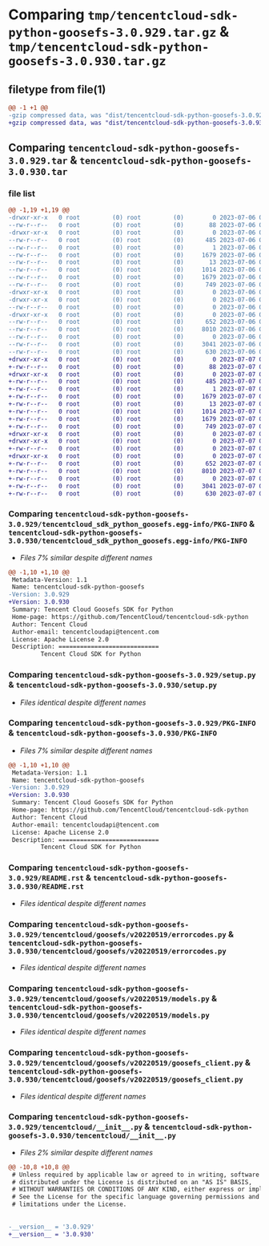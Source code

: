 # Comparing `tmp/tencentcloud-sdk-python-goosefs-3.0.929.tar.gz` & `tmp/tencentcloud-sdk-python-goosefs-3.0.930.tar.gz`

## filetype from file(1)

```diff
@@ -1 +1 @@
-gzip compressed data, was "dist/tencentcloud-sdk-python-goosefs-3.0.929.tar", last modified: Thu Jul  6 00:27:05 2023, max compression
+gzip compressed data, was "dist/tencentcloud-sdk-python-goosefs-3.0.930.tar", last modified: Fri Jul  7 00:24:42 2023, max compression
```

## Comparing `tencentcloud-sdk-python-goosefs-3.0.929.tar` & `tencentcloud-sdk-python-goosefs-3.0.930.tar`

### file list

```diff
@@ -1,19 +1,19 @@
-drwxr-xr-x   0 root         (0) root         (0)        0 2023-07-06 00:27:05.000000 tencentcloud-sdk-python-goosefs-3.0.929/
--rw-r--r--   0 root         (0) root         (0)       88 2023-07-06 00:27:05.000000 tencentcloud-sdk-python-goosefs-3.0.929/setup.cfg
-drwxr-xr-x   0 root         (0) root         (0)        0 2023-07-06 00:27:05.000000 tencentcloud-sdk-python-goosefs-3.0.929/tencentcloud_sdk_python_goosefs.egg-info/
--rw-r--r--   0 root         (0) root         (0)      485 2023-07-06 00:27:05.000000 tencentcloud-sdk-python-goosefs-3.0.929/tencentcloud_sdk_python_goosefs.egg-info/SOURCES.txt
--rw-r--r--   0 root         (0) root         (0)        1 2023-07-06 00:27:05.000000 tencentcloud-sdk-python-goosefs-3.0.929/tencentcloud_sdk_python_goosefs.egg-info/dependency_links.txt
--rw-r--r--   0 root         (0) root         (0)     1679 2023-07-06 00:27:05.000000 tencentcloud-sdk-python-goosefs-3.0.929/tencentcloud_sdk_python_goosefs.egg-info/PKG-INFO
--rw-r--r--   0 root         (0) root         (0)       13 2023-07-06 00:27:05.000000 tencentcloud-sdk-python-goosefs-3.0.929/tencentcloud_sdk_python_goosefs.egg-info/top_level.txt
--rw-r--r--   0 root         (0) root         (0)     1014 2023-07-06 00:27:05.000000 tencentcloud-sdk-python-goosefs-3.0.929/setup.py
--rw-r--r--   0 root         (0) root         (0)     1679 2023-07-06 00:27:05.000000 tencentcloud-sdk-python-goosefs-3.0.929/PKG-INFO
--rw-r--r--   0 root         (0) root         (0)      749 2023-07-06 00:27:05.000000 tencentcloud-sdk-python-goosefs-3.0.929/README.rst
-drwxr-xr-x   0 root         (0) root         (0)        0 2023-07-06 00:27:05.000000 tencentcloud-sdk-python-goosefs-3.0.929/tencentcloud/
-drwxr-xr-x   0 root         (0) root         (0)        0 2023-07-06 00:27:05.000000 tencentcloud-sdk-python-goosefs-3.0.929/tencentcloud/goosefs/
--rw-r--r--   0 root         (0) root         (0)        0 2023-07-06 00:27:05.000000 tencentcloud-sdk-python-goosefs-3.0.929/tencentcloud/goosefs/__init__.py
-drwxr-xr-x   0 root         (0) root         (0)        0 2023-07-06 00:27:05.000000 tencentcloud-sdk-python-goosefs-3.0.929/tencentcloud/goosefs/v20220519/
--rw-r--r--   0 root         (0) root         (0)      652 2023-07-06 00:27:05.000000 tencentcloud-sdk-python-goosefs-3.0.929/tencentcloud/goosefs/v20220519/errorcodes.py
--rw-r--r--   0 root         (0) root         (0)     8010 2023-07-06 00:27:05.000000 tencentcloud-sdk-python-goosefs-3.0.929/tencentcloud/goosefs/v20220519/models.py
--rw-r--r--   0 root         (0) root         (0)        0 2023-07-06 00:27:05.000000 tencentcloud-sdk-python-goosefs-3.0.929/tencentcloud/goosefs/v20220519/__init__.py
--rw-r--r--   0 root         (0) root         (0)     3041 2023-07-06 00:27:05.000000 tencentcloud-sdk-python-goosefs-3.0.929/tencentcloud/goosefs/v20220519/goosefs_client.py
--rw-r--r--   0 root         (0) root         (0)      630 2023-07-06 00:27:05.000000 tencentcloud-sdk-python-goosefs-3.0.929/tencentcloud/__init__.py
+drwxr-xr-x   0 root         (0) root         (0)        0 2023-07-07 00:24:41.000000 tencentcloud-sdk-python-goosefs-3.0.930/
+-rw-r--r--   0 root         (0) root         (0)       88 2023-07-07 00:24:41.000000 tencentcloud-sdk-python-goosefs-3.0.930/setup.cfg
+drwxr-xr-x   0 root         (0) root         (0)        0 2023-07-07 00:24:41.000000 tencentcloud-sdk-python-goosefs-3.0.930/tencentcloud_sdk_python_goosefs.egg-info/
+-rw-r--r--   0 root         (0) root         (0)      485 2023-07-07 00:24:41.000000 tencentcloud-sdk-python-goosefs-3.0.930/tencentcloud_sdk_python_goosefs.egg-info/SOURCES.txt
+-rw-r--r--   0 root         (0) root         (0)        1 2023-07-07 00:24:41.000000 tencentcloud-sdk-python-goosefs-3.0.930/tencentcloud_sdk_python_goosefs.egg-info/dependency_links.txt
+-rw-r--r--   0 root         (0) root         (0)     1679 2023-07-07 00:24:41.000000 tencentcloud-sdk-python-goosefs-3.0.930/tencentcloud_sdk_python_goosefs.egg-info/PKG-INFO
+-rw-r--r--   0 root         (0) root         (0)       13 2023-07-07 00:24:41.000000 tencentcloud-sdk-python-goosefs-3.0.930/tencentcloud_sdk_python_goosefs.egg-info/top_level.txt
+-rw-r--r--   0 root         (0) root         (0)     1014 2023-07-07 00:24:41.000000 tencentcloud-sdk-python-goosefs-3.0.930/setup.py
+-rw-r--r--   0 root         (0) root         (0)     1679 2023-07-07 00:24:41.000000 tencentcloud-sdk-python-goosefs-3.0.930/PKG-INFO
+-rw-r--r--   0 root         (0) root         (0)      749 2023-07-07 00:24:41.000000 tencentcloud-sdk-python-goosefs-3.0.930/README.rst
+drwxr-xr-x   0 root         (0) root         (0)        0 2023-07-07 00:24:41.000000 tencentcloud-sdk-python-goosefs-3.0.930/tencentcloud/
+drwxr-xr-x   0 root         (0) root         (0)        0 2023-07-07 00:24:41.000000 tencentcloud-sdk-python-goosefs-3.0.930/tencentcloud/goosefs/
+-rw-r--r--   0 root         (0) root         (0)        0 2023-07-07 00:24:41.000000 tencentcloud-sdk-python-goosefs-3.0.930/tencentcloud/goosefs/__init__.py
+drwxr-xr-x   0 root         (0) root         (0)        0 2023-07-07 00:24:41.000000 tencentcloud-sdk-python-goosefs-3.0.930/tencentcloud/goosefs/v20220519/
+-rw-r--r--   0 root         (0) root         (0)      652 2023-07-07 00:24:41.000000 tencentcloud-sdk-python-goosefs-3.0.930/tencentcloud/goosefs/v20220519/errorcodes.py
+-rw-r--r--   0 root         (0) root         (0)     8010 2023-07-07 00:24:41.000000 tencentcloud-sdk-python-goosefs-3.0.930/tencentcloud/goosefs/v20220519/models.py
+-rw-r--r--   0 root         (0) root         (0)        0 2023-07-07 00:24:41.000000 tencentcloud-sdk-python-goosefs-3.0.930/tencentcloud/goosefs/v20220519/__init__.py
+-rw-r--r--   0 root         (0) root         (0)     3041 2023-07-07 00:24:41.000000 tencentcloud-sdk-python-goosefs-3.0.930/tencentcloud/goosefs/v20220519/goosefs_client.py
+-rw-r--r--   0 root         (0) root         (0)      630 2023-07-07 00:24:41.000000 tencentcloud-sdk-python-goosefs-3.0.930/tencentcloud/__init__.py
```

### Comparing `tencentcloud-sdk-python-goosefs-3.0.929/tencentcloud_sdk_python_goosefs.egg-info/PKG-INFO` & `tencentcloud-sdk-python-goosefs-3.0.930/tencentcloud_sdk_python_goosefs.egg-info/PKG-INFO`

 * *Files 7% similar despite different names*

```diff
@@ -1,10 +1,10 @@
 Metadata-Version: 1.1
 Name: tencentcloud-sdk-python-goosefs
-Version: 3.0.929
+Version: 3.0.930
 Summary: Tencent Cloud Goosefs SDK for Python
 Home-page: https://github.com/TencentCloud/tencentcloud-sdk-python
 Author: Tencent Cloud
 Author-email: tencentcloudapi@tencent.com
 License: Apache License 2.0
 Description: ============================
         Tencent Cloud SDK for Python
```

### Comparing `tencentcloud-sdk-python-goosefs-3.0.929/setup.py` & `tencentcloud-sdk-python-goosefs-3.0.930/setup.py`

 * *Files identical despite different names*

### Comparing `tencentcloud-sdk-python-goosefs-3.0.929/PKG-INFO` & `tencentcloud-sdk-python-goosefs-3.0.930/PKG-INFO`

 * *Files 7% similar despite different names*

```diff
@@ -1,10 +1,10 @@
 Metadata-Version: 1.1
 Name: tencentcloud-sdk-python-goosefs
-Version: 3.0.929
+Version: 3.0.930
 Summary: Tencent Cloud Goosefs SDK for Python
 Home-page: https://github.com/TencentCloud/tencentcloud-sdk-python
 Author: Tencent Cloud
 Author-email: tencentcloudapi@tencent.com
 License: Apache License 2.0
 Description: ============================
         Tencent Cloud SDK for Python
```

### Comparing `tencentcloud-sdk-python-goosefs-3.0.929/README.rst` & `tencentcloud-sdk-python-goosefs-3.0.930/README.rst`

 * *Files identical despite different names*

### Comparing `tencentcloud-sdk-python-goosefs-3.0.929/tencentcloud/goosefs/v20220519/errorcodes.py` & `tencentcloud-sdk-python-goosefs-3.0.930/tencentcloud/goosefs/v20220519/errorcodes.py`

 * *Files identical despite different names*

### Comparing `tencentcloud-sdk-python-goosefs-3.0.929/tencentcloud/goosefs/v20220519/models.py` & `tencentcloud-sdk-python-goosefs-3.0.930/tencentcloud/goosefs/v20220519/models.py`

 * *Files identical despite different names*

### Comparing `tencentcloud-sdk-python-goosefs-3.0.929/tencentcloud/goosefs/v20220519/goosefs_client.py` & `tencentcloud-sdk-python-goosefs-3.0.930/tencentcloud/goosefs/v20220519/goosefs_client.py`

 * *Files identical despite different names*

### Comparing `tencentcloud-sdk-python-goosefs-3.0.929/tencentcloud/__init__.py` & `tencentcloud-sdk-python-goosefs-3.0.930/tencentcloud/__init__.py`

 * *Files 2% similar despite different names*

```diff
@@ -10,8 +10,8 @@
 # Unless required by applicable law or agreed to in writing, software
 # distributed under the License is distributed on an "AS IS" BASIS,
 # WITHOUT WARRANTIES OR CONDITIONS OF ANY KIND, either express or implied.
 # See the License for the specific language governing permissions and
 # limitations under the License.
 
 
-__version__ = '3.0.929'
+__version__ = '3.0.930'
```

